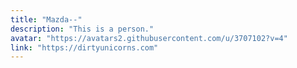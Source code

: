 ```yaml
---
title: "Mazda--"
description: "This is a person."
avatar: "https://avatars2.githubusercontent.com/u/3707102?v=4"
link: "https://dirtyunicorns.com"
---
```

